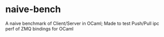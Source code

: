# naive-bench
A naive benchmark of Client/Server in OCaml; Made to test Push/Pull ipc perf of ZMQ bindings for OCaml
